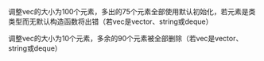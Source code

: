 调整vec的大小为100个元素，多出的75个元素全部使用默认初始化，若元素是类类型而无默认构造函数将出错（若vec是vector、string或deque）

调整vec的大小为10个元素，多余的90个元素被全部删除（若vec是vector、string或deque）

